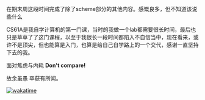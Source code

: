 在期末周这段时间完成了除了scheme部分的其他内容。感慨良多，但不知道该说些什么

CS61A是我自学计算机的第一门课，当时的我做一个lab都需要很长时间，最后也只是草草了了这门课程，以至于我很长一段时间都陷入不自信当中，现在看来，或许不是顶尖，但也能算是入门，也算是给自己自学路上的一个交代，感谢一直坚持下去的我。

面对焦虑与内耗
**Don't compare!**

故余虽愚 卒获有所闻。

[![wakatime](https://wakatime.com/badge/user/426875eb-9080-41ef-b4ce-7c52b0edf81a/project/b78dee29-7cea-4eb6-88be-59e727073583.svg)](https://wakatime.com/badge/user/426875eb-9080-41ef-b4ce-7c52b0edf81a/project/b78dee29-7cea-4eb6-88be-59e727073583)
